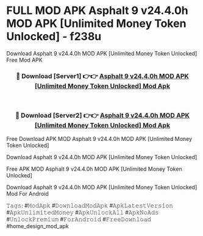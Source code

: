 # FULL MOD APK Asphalt 9 v24.4.0h MOD APK [Unlimited Money Token Unlocked] - f238u
Download Asphalt 9 v24.4.0h MOD APK [Unlimited Money Token Unlocked] Free Mod APK

<div align="center">
<h3>🔴 Download [Server1] 👉👉 <a href="https://apk-comot.site?title=Asphalt_9_v24.4.0h_MOD_APK_[Unlimited_Money_Token_Unlocked]">Asphalt 9 v24.4.0h MOD APK [Unlimited Money Token Unlocked] Mod Apk</a></h3><br>

<h3>🔴 Download [Server2] 👉👉 <a href="https://apk-comot.site?title=Asphalt_9_v24.4.0h_MOD_APK_[Unlimited_Money_Token_Unlocked]">Asphalt 9 v24.4.0h MOD APK [Unlimited Money Token Unlocked] Mod Apk</a></h3>
</div>


Free Download APK MOD Asphalt 9 v24.4.0h MOD APK [Unlimited Money Token Unlocked]

Download Asphalt 9 v24.4.0h MOD APK [Unlimited Money Token Unlocked] 

Free APK MOD Asphalt 9 v24.4.0h MOD APK [Unlimited Money Token Unlocked] 

Download Asphalt 9 v24.4.0h MOD APK [Unlimited Money Token Unlocked] Mod For Android

𝚃𝚊𝚐𝚜: #𝙼𝚘𝚍𝙰𝚙𝚔 #𝙳𝚘𝚠𝚗𝚕𝚘𝚊𝚍𝙼𝚘𝚍𝙰𝚙𝚔 #𝙰𝚙𝚔𝙻𝚊𝚝𝚎𝚜𝚝𝚅𝚎𝚛𝚜𝚒𝚘𝚗 #𝙰𝚙𝚔𝚄𝚗𝚕𝚒𝚖𝚒𝚝𝚎𝚍𝙼𝚘𝚗𝚎𝚢 #𝙰𝚙𝚔𝚄𝚗𝚕𝚘𝚌𝚔𝙰𝚕𝚕 #𝙰𝚙𝚔𝙽𝚘𝙰𝚍𝚜 #𝚄𝚗𝚕𝚘𝚌𝚔𝙿𝚛𝚎𝚖𝚒𝚞𝚖 #𝙵𝚘𝚛𝙰𝚗𝚍𝚛𝚘𝚒𝚍 #𝙵𝚛𝚎𝚎𝙳𝚘𝚠𝚗𝚕𝚘𝚊𝚍 #home_design_mod_apk